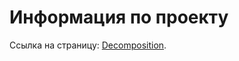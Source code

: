 # Информация по проекту

Ссылка на страницу: [Decomposition](https://artyomzolotykh.github.io/homeworks-composition-decomposition/).